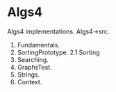 # Algs4
Algs4 implementations.
Algs4->src.
1.  Fundamentals.
2.  SortingPrototype.
2.1 Sorting
3.  Searching.
4.  GraphsTest.
5.  Strings.
6.  Context.
